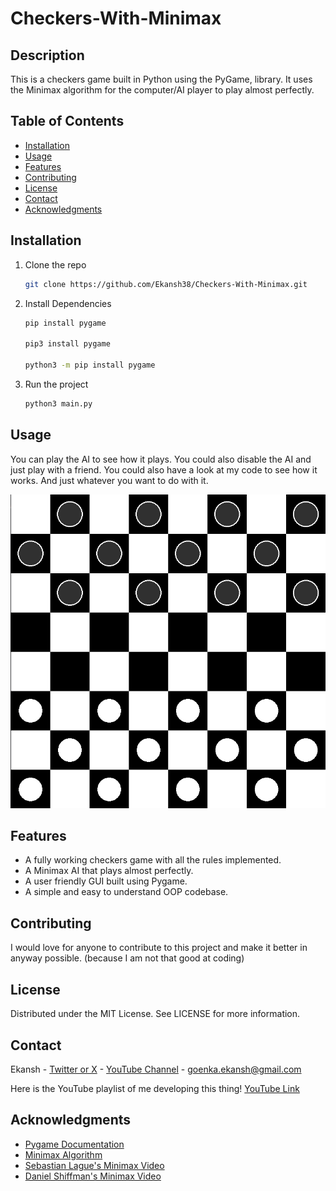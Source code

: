 # Checkers-With-Minimax

## Description

This is a checkers game built in Python using the PyGame, library.
It uses the Minimax algorithm for the computer/AI player to play almost perfectly.

## Table of Contents

- [Installation](#installation)
- [Usage](#usage)
- [Features](#features)
- [Contributing](#contributing)
- [License](#license)
- [Contact](#contact)
- [Acknowledgments](#acknowledgments)

## Installation

1. Clone the repo

   ```sh
   git clone https://github.com/Ekansh38/Checkers-With-Minimax.git

   ```

2. Install Dependencies

   ```sh
   pip install pygame

   pip3 install pygame

   python3 -m pip install pygame
   ```

3. Run the project
   ```sh
   python3 main.py
   ```

## Usage

You can play the AI to see how it plays.
You could also disable the AI and just play with a friend.
You could also have a look at my code to see how it works.
And just whatever you want to do with it.

![Picture of Checkers Board](./images/checkers-board.png)

## Features

- A fully working checkers game with all the rules implemented.
- A Minimax AI that plays almost perfectly.
- A user friendly GUI built using Pygame.
- A simple and easy to understand OOP codebase.

## Contributing

I would love for anyone to contribute to this project and make it better in anyway possible. (because I am not that good at coding)

## License

Distributed under the MIT License. See LICENSE for more information.

## Contact

Ekansh - [Twitter or X](https://x.com/mister_byte_) - [YouTube Channel](https://www.youtube.com/@mister_byte_) - goenka.ekansh@gmail.com

Here is the YouTube playlist of me developing this thing!
[YouTube Link](https://www.youtube.com/watch?v=bqYbHhKsVqE&list=PL0VzTA7jLj1QWBFYq50YmCpHfRDonRG8i)

## Acknowledgments

- [Pygame Documentation](https://www.pygame.org/docs/)
- [Minimax Algorithm](https://en.wikipedia.org/wiki/Minimax)
- [Sebastian Lague's Minimax Video](https://www.youtube.com/watch?v=l-hh51ncgDI)
- [Daniel Shiffman's Minimax Video](https://www.youtube.com/watch?v=trKjYdBASyQ)
